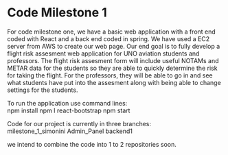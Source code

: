 # Code Milestone 1

For code milestone one, we have a basic web application with a front end coded with React and a back end coded in spring. We have used a EC2 server from AWS to create our web page. Our end goal is to fully develop a flight risk assesment web application for UNO aviation students and professors. The flight risk assesment form will include useful NOTAMs and METAR data for the students so they are able to quickly determine the risk for taking the flight. For the professors, they will be able to go in and see what students have put into the assesment along with being able to change settings for the students. 

To run the application use command lines: \
npm install 
npm I react-bootstrap
npm start

Code for our project is currently in three branches: \
milestone_1_simonini
Admin_Panel
backend1

we intend to combine the code into 1 to 2 repositories soon.

